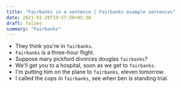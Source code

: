 ```yaml
---
title: "Fairbanks in a sentence | Fairbanks example sentences"
date: 2021-01-20T19:57:50+05:30
draft: falses
summary: "Fairbanks"
---
```

- They think you're in `fairbanks`.
- `Fairbanks` is a three-hour flight.
- Suppose mary pickford divorces douglas `fairbanks`?
- We'll get you to a hospital, soon as we get to `fairbanks`.
- I'm putting him on the plane to `fairbanks`, eleven tomorrow.
- I called the cops in `fairbanks`, see when ben is standing trial.
                 
